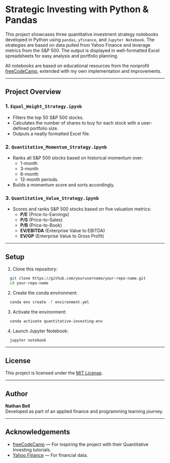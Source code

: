 # Strategic Investing with Python & Pandas

This project showcases three quantitative investment strategy notebooks developed in Python using `pandas`, `yfinance`, and `Jupyter Notebook`. The strategies are based on data pulled from Yahoo Finance and leverage metrics from the S&P 500. The output is displayed in well-formatted Excel spreadsheets for easy analysis and portfolio planning.

All notebooks are based on educational resources from the nonprofit [freeCodeCamp](https://www.freecodecamp.org/), extended with my own implementation and improvements.

---

## Project Overview

### 1. `Equal_Weight_Strategy.ipynb`
- Filters the top 50 S&P 500 stocks.
- Calculates the number of shares to buy for each stock with a user-defined portfolio size.
- Outputs a neatly formatted Excel file.

### 2. `Quantitative_Momentum_Strategy.ipynb`
- Ranks all S&P 500 stocks based on historical momentum over:
  - 1-month
  - 3-month
  - 6-month
  - 12-month periods.
- Builds a momentum score and sorts accordingly.

### 3. `Quantitative_Value_Strategy.ipynb`
- Scores and ranks S&P 500 stocks based on five valuation metrics:
  - **P/E** (Price-to-Earnings)
  - **P/S** (Price-to-Sales)
  - **P/B** (Price-to-Book)
  - **EV/EBITDA** (Enterprise Value to EBITDA)
  - **EV/GP** (Enterprise Value to Gross Profit)

---

## Setup

1. Clone this repository:
```bash
  git clone https://github.com/yourusername/your-repo-name.git
  cd your-repo-name
```

2. Create the conda environment:
```bash
  conda env create -f environment.yml
```
3. Activate the environment:
```bash
  conda activate quantitative-investing-env
```
4. Launch Jupyter Notebook:
```bash
  jupyter notebook
```


---

## License

This project is licensed under the [MIT License](LICENSE).

---

## Author

**Nathan Bell**  
Developed as part of an applied finance and programming learning journey.

---

## Acknowledgements

- [freeCodeCamp](https://www.freecodecamp.org/) — For inspiring the project with their Quantitative Investing tutorials.
- [Yahoo Finance](https://finance.yahoo.com/) — For financial data.
